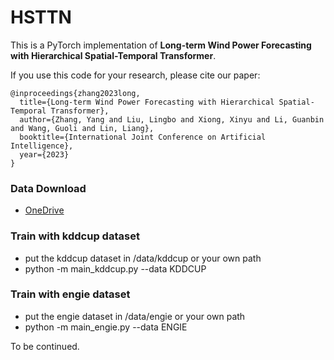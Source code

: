 # HSTTN
This is a PyTorch implementation of **Long-term Wind Power Forecasting with Hierarchical Spatial-Temporal Transformer**. 

If you use this code for your research, please cite our paper:

```
@inproceedings{zhang2023long,
  title={Long-term Wind Power Forecasting with Hierarchical Spatial-Temporal Transformer},
  author={Zhang, Yang and Liu, Lingbo and Xiong, Xinyu and Li, Guanbin and Wang, Guoli and Lin, Liang},
  booktitle={International Joint Conference on Artificial Intelligence},
  year={2023}
}
```
### Data Download
- [OneDrive](https://1drv.ms/f/s!Asbmu3Fgg-sHhRDShL--3wtsMcBd)

### Train with kddcup dataset
* put the kddcup dataset in /data/kddcup or your own path
* python -m main_kddcup.py --data KDDCUP

### Train with engie dataset
* put the engie dataset in /data/engie or your own path
* python -m main_engie.py --data ENGIE

To be continued.

